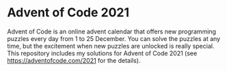 # Advent of Code 2021

Advent of Code is an online advent calendar that offers new programming puzzles every day from 1 to 25 December. You can solve the puzzles at any time, but the excitement when new puzzles are unlocked is really special. This repository includes my solutions for Advent of Code 2021 (see https://adventofcode.com/2021 for the details).
